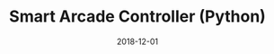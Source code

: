 ---
title: "Smart Arcade Controller (Python)"
date: "2018-12-01"
datelocation: "December 2018 - Postponed | San Diego, CA"
description: "An arcade controller that tracks players input data in real time, provides user statistics and helps the user learn button and directional combinations for specific games."
---
